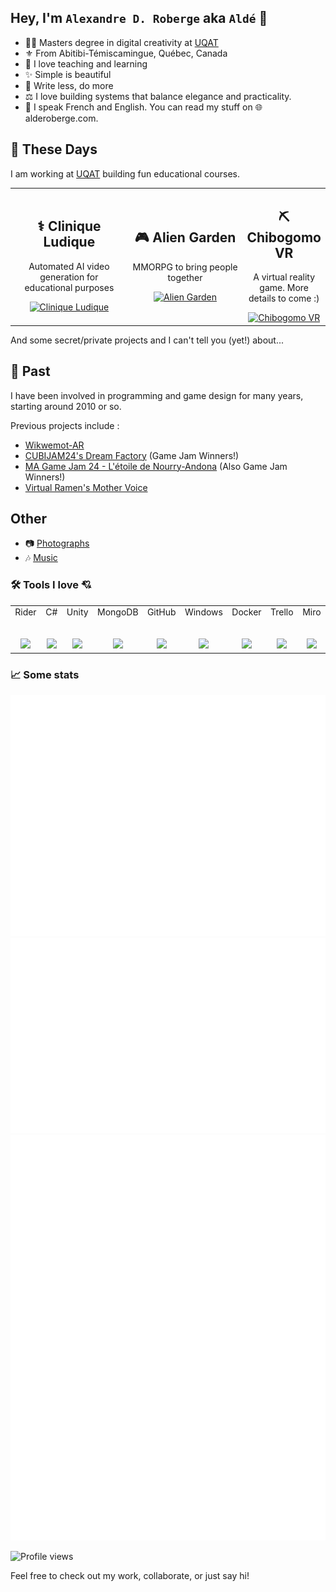## Hey, I'm `Alexandre D. Roberge` aka `Aldé` 👋

- 👨‍💻 Masters degree in digital creativity at [UQAT](https://www.uqat.ca/)
- ⚜️ From Abitibi-Témiscamingue, Québec, Canada
- 🧡 I love teaching and learning
- ✨ Simple is beautiful
- 🦥 Write less, do more
- ⚖️ I love building systems that balance elegance and practicality.
- 💬 I speak French and English. You can read my stuff on 🌐 alderoberge.com.

<h2>🔭 These Days</h2>

I am working at [UQAT](https://www.uqat.ca/) building fun educational courses.

<table>
  <tr>
    <td align="center" width="50%">
      <h2>⚕️ Clinique Ludique</h2>
      <p>Automated AI video generation for educational purposes</p>
      <a href="https://cliniqueludique.com/">
        <img src="https://cliniqueludique.com/images/characters/nurse-heart-blue.png" alt="Clinique Ludique" width="128">
      </a>
    </td>
    <td align="center" width="50%">
      <h2>🎮 Alien Garden</h2>
      <p>MMORPG to bring people together</p>
      <a href="https://aliengarden.com/">
        <img src="https://aliengarden.com/assets/logo-smaller.png" alt="Alien Garden" width="128">
      </a>
    </td>
    <td align="center" width="50%">
      <h2>⛏️ Chibogomo VR</h2>
      <p>A virtual reality game. More details to come :)</p>
      <a href="https://lasentinelle.ca/chibogomo-une-exposition-a-ne-pas-manquer/">
        <img src="https://upload.wikimedia.org/wikipedia/commons/5/5a/Black_question_mark.png" alt="Chibogomo VR" width="128">
      </a>
    </td>
  </tr>
</table>

And some secret/private projects and I can't tell you (yet!) about...

<h2>🔭 Past</h2>

I have been involved in programming and game design for many years, starting around 2010 or so.

Previous projects include : 
* [Wikwemot-AR](https://minwashin.org/en/wikwemot/)
* [CUBIJAM24's Dream Factory](https://sambro.itch.io/the-dream-factory) (Game Jam Winners!)
* [MA Game Jam 24 - L'étoile de Nourry-Andona](https://alde.itch.io/etoile-de-nourry-andona) (Also Game Jam Winners!)
* [Virtual Ramen's Mother Voice](https://alde.itch.io/mothers-voice) 

<h2>Other</h2>

* 📷 [Photographs](https://www.instagram.com/alderoberge/)
* 🎶 [Music](https://soundcloud.com/alexandre-demers-roberge)

### 🛠 Tools I love 💘

<table>
  <tbody>
    <tr valign="top">
      <td width="100px" align="center">
        <span>Rider</span><br><br><br>
        <img height="64px" src="https://cdn.svgporn.com/logos/rider.svg">
      </td>
      <td width="100px" align="center">
        <span>C#</span><br><br><br>
        <img height="64px" src="https://cdn.svgporn.com/logos/c-sharp.svg">
      </td>
      <td width="100px" align="center">
        <span>Unity</span><br><br><br>
        <img height="64px" src="https://cdn.svgporn.com/logos/unity.svg">
      </td>
      <td width="100px" align="center">
        <span>MongoDB</span><br><br><br>
        <img height="64px" src="https://cdn.svgporn.com/logos/mongodb-icon.svg">
      </td>
      <td width="100px" align="center">
        <span>GitHub</span><br><br><br>
        <img height="64px" src="https://cdn.svgporn.com/logos/github-icon.svg">
      </td>
      <td width="100px" align="center">
        <span>Windows</span><br><br><br>
        <img height="64px" src="https://cdn.svgporn.com/logos/microsoft-windows.svg">
      </td>
      <td width="100px" align="center">
        <span>Docker</span><br><br><br>
        <img height="64px" src="https://cdn.svgporn.com/logos/docker-icon.svg">
      </td>
      <td width="100px" align="center">
        <span>Trello</span><br><br><br>
        <img height="64px" src="https://cdn.svgporn.com/logos/trello.svg">
      </td>
      <td width="100px" align="center">
        <span>Miro</span><br><br><br>
        <img height="64px" src="https://cdn.svgporn.com/logos/miro.svg">
      </td>
    </tr>
  </tbody>
</table>


### 📈 Some stats

![Metrics](/github-metrics.svg)
![Calendar](/metrics.plugin.calendar.full.svg)
![Habits](/habits.svg)

![Profile views](https://komarev.com/ghpvc/?username=AldeRoberge&abbreviated=true)

Feel free to check out my work, collaborate, or just say hi!
